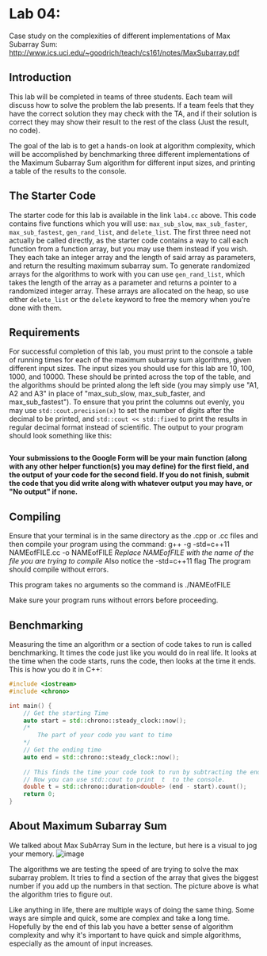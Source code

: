 # Lab 04: 

Case study on the complexities of different implementations of Max Subarray Sum:
http://www.ics.uci.edu/~goodrich/teach/cs161/notes/MaxSubarray.pdf

## Introduction

This lab will be completed in teams of three students. Each team will discuss how to solve the problem the lab presents. If a team feels that they have the correct solution they may check with the TA, and if their solution is correct they may show their result to the rest of the class (Just the result, no code).

The goal of the lab is to get a hands-on look at algorithm complexity, which will be accomplished by benchmarking three different implementations of the Maximum Subarray Sum algorithm for different input sizes, and printing a table of the results to the console.

## The Starter Code

The starter code for this lab is available in the link `lab4.cc` above. This code contains five functions which you will use: `max_sub_slow`, `max_sub_faster`, `max_sub_fastest`, `gen_rand_list`, and `delete_list`. The first three need not actually be called directly, as the starter code contains a way to call each function from a function array, but you may use them instead if you wish. They each take an integer array and the length of said array as parameters, and return the resulting maximum subarray sum. To generate randomized arrays for the algorithms to work with you can use `gen_rand_list`, which takes the length of the array as a parameter and returns a pointer to a randomized integer array. These arrays are allocated on the heap, so use either `delete_list` or the `delete` keyword to free the memory when you're done with them.

## Requirements

For successful completion of this lab, you must print to the console a table of running times for each of the maximum subarray sum algorithms, given different input sizes. The input sizes you should use for this lab are 10, 100, 1000, and 10000. These should be printed across the top of the table, and the algorithms should be printed along the left side (you may simply use "A1, A2 and A3" in place of "max_sub_slow, max_sub_faster, and max_sub_fastest"). To ensure that you print the columns out evenly, you may use `std::cout.precision(x)` to set the number of digits after the decimal to be printed, and `std::cout << std::fixed` to print the results in regular decimal format instead of scientific. The output to your program should look something like this:

```

```

**Your submissions to the Google Form will be your main function (along with any other helper function(s) you may define) for the first field, and the output of your code for the second field. If you do not finish, submit the code that you did write along with whatever output you may have, or "No output" if none.**

## Compiling

Ensure that your terminal is in the same directory as the .cpp or .cc files and then compile your program using the command:           g++ -g -std=c++11 NAMEofFILE.cc -o NAMEofFILE
*Replace NAMEofFILE with the name of the file you are trying to compile* Also notice the -std=c++11 flag
The program should compile without errors.

This program takes no arguments so the command is ./NAMEofFILE

Make sure your program runs without errors before proceeding.

## Benchmarking

Measuring the time an algorithm or a section of code takes to run is called benchmarking. It times the code just like you would do in real life. It looks at the time when the code starts, runs the code, then looks at the time it ends. This is how you do it in C++:

```C++
#include <iostream>
#include <chrono>

int main() {
    // Get the starting Time
    auto start = std::chrono::steady_clock::now();
    /*
        The part of your code you want to time
    */
    // Get the ending time
    auto end = std::chrono::steady_clock::now();
    
    // This finds the time your code took to run by subtracting the end and start times. It assigns it to the variable  t  as a double
    // Now you can use std::cout to print  t  to the console.
    double t = std::chrono::duration<double> (end - start).count();
    return 0;
}
```

## About Maximum Subarray Sum

We talked about Max SubArray Sum in the lecture, but here is a visual to jog your memory.
![image](https://www.geeksforgeeks.org/wp-content/uploads/kadane-Algorithm.png)

The algorithms we are testing the speed of are trying to solve the max subarray problem. It tries to find a section of the array that gives the biggest number if you add up the numbers in that section. The picture above is what the algorithm tries to figure out.

Like anything in life, there are multiple ways of doing the same thing. Some ways are simple and quick, some are complex and take a long time. Hopefully by the end of this lab you have a better sense of algorithm complexity and why it's important to have quick and simple algorithms, especially as the amount of input increases.
